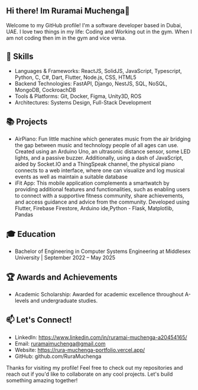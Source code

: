 ## Hi there! Im Ruramai Muchenga👋

Welcome to my GitHub profile! I'm a software developer based in Dubai, UAE. I love two things in my life: Coding and Working out in the gym. When I am not coding then im in the gym and vice versa.

## 🔧 Skills
- Languages & Frameworks: ReactJS, SolidJS, JavaScript, Typescript, Python, C, C#, Dart, Flutter, Node.js, CSS, HTML5
- Backend Technologies: FastAPI, Django, NestJS, SQL, NoSQL, MongoDB, CockroachDB
- Tools & Platforms: Git, Docker, Figma, Unity3D, ROS
- Architectures: Systems Design, Full-Stack Development



## 📚 Projects
- AirPiano: Fun little machine which generates music from the air bridging the gap between music and technology people of all ages can use. Created using an Arduino Uno, an ultrasonic distance sensor, some LED lights, and a passive buzzer. Additionally, using a dash of JavaScript, aided by Socket.IO and a ThingSpeak channel, the physical piano connects to a web interface, where one can visualize and log musical events as well as maintain a suitable database
- iFit App: This mobile application complements a smartwatch by providing additional features and functionalities, such as enabling users to connect with a supportive fitness 
community, share achievements, and access guidance and advice from the community. Developed using Flutter, Firebase Firestore, Arduino ide,Python - Flask, Matplotlib, Pandas



## 🎓 Education
- Bachelor of Engineering in Computer Systems Engineering at Middlesex University | September 2022 – May 2025



## 🏆 Awards and Achievements
- Academic Scholarship: Awarded for academic excellence throughout A-levels and undergraduate studies.



## 📫 Let's Connect!
- LinkedIn: https://www.linkedin.com/in/ruramai-muchenga-a20454165/
- Email: ruramaimuchenga@gmail.com
- Website: https://rura-muchenga-portfolio.vercel.app/
- GitHub: github.com/RuraMuchenga




Thanks for visiting my profile! Feel free to check out my repositories and reach out if you'd like to collaborate on any cool projects. Let's build something amazing together!


<!--
**RuraMuchenga/RuraMuchenga** is a ✨ _special_ ✨ repository because its `README.md` (this file) appears on your GitHub profile.

My mane is Ruramai Muchenga. I am a Final year student at Middlesex University Dubai. I am interrested in python and all things Data Science
- 🔭 I’m currently working on my portfolio website
- 🌱 I’m currently learning react and js
- 😄 Pronouns: she/her
- ⚡ Fun fact: i am a  gym personal trainer

Here are some ideas to get you started:

- 🔭 I’m currently working on ...
- 🌱 I’m currently learning ...
- 👯 I’m looking to collaborate on ...
- 🤔 I’m looking for help with ...
- 💬 Ask me about ...
- 📫 How to reach me: ...
- 😄 Pronouns: ...
- ⚡ Fun fact: ...
-->
